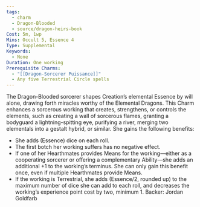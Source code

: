 ```yaml
---
tags:
  - charm
  - Dragon-Blooded
  - source/dragon-heirs-book
Cost: 5m, 1wp
Mins: Occult 5, Essence 4
Type: Supplemental
Keywords:
  - None
Duration: One working
Prerequisite Charms:
  - "[[Dragon-Sorcerer Puissance]]"
  - Any five Terrestrial Circle spells
---
```

The Dragon-Blooded sorcerer shapes Creation’s elemental Essence by will alone, drawing forth miracles worthy of the Elemental Dragons. This Charm enhances a sorcerous working that creates, strengthens, or controls the elements, such as creating a wall of sorcerous flames, granting a bodyguard a lightning-spitting eye, purifying a river, merging two elementals into a gestalt hybrid, or similar. She gains the following benefits:  
- She adds (Essence) dice on each roll.
 - The first botch her working suffers has no negative effect.
 - If one of her Hearthmates provides Means for the working—either as a cooperating sorcerer or offering a complementary Ability—she adds an additional +1 to the working’s terminus. She can only gain this benefit once, even if multiple Hearthmates provide Means.
 - If the working is Terrestrial, she adds (Essence/2, rounded up) to the maximum number of dice she can add to each roll, and decreases the working’s experience point cost by two, minimum 1.
Backer: Jordan Goldfarb